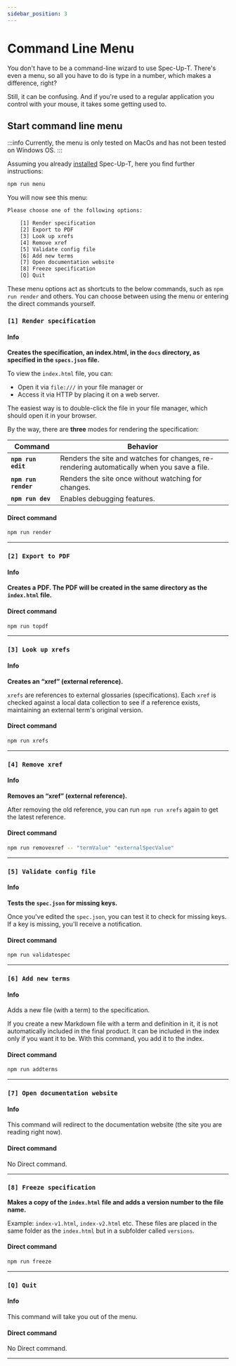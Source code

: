 ```yaml
---
sidebar_position: 3
---
```


# Command Line Menu

You don't have to be a command-line wizard to use Spec-Up-T. There's even a menu, so all you have to do is type in a number, which makes a difference, right?

Still, it can be confusing. And if you're used to a regular application you control with your mouse, it takes some getting used to.

## Start command line menu

:::info
Currently, the menu is only tested on MacOs and has not been tested on Windows OS.
:::

Assuming you already [installed](./installation.md) Spec-Up-T, here you find further instructions:

```bash
npm run menu
```

You will now see this menu:

```bash
Please choose one of the following options:

    [1] Render specification
    [2] Export to PDF
    [3] Look up xrefs
    [4] Remove xref
    [5] Validate config file
    [6] Add new terms
    [7] Open documentation website
    [8] Freeze specification
    [Q] Quit
```

These menu options act as shortcuts to the below commands, such as `npm run render` and others. You can choose between using the menu or entering the direct commands yourself.

### `[1] Render specification`

#### Info

**Creates the specification, an index.html, in the `docs` directory, as specified in the `specs.json` file.**

To view the `index.html` file, you can:

- Open it via `file:///` in your file manager or
- Access it via HTTP by placing it on a web server.

The easiest way is to double-click the file in your file manager, which should open it in your browser.


By the way, there are **three** modes for rendering the specification:

| Command | Behavior |
|---|---|
| **`npm run edit`** | Renders the site and watches for changes, re-rendering automatically when you save a file. |
| **`npm run render`** | Renders the site once without watching for changes. |
| **`npm run dev`** | Enables debugging features. |

#### Direct command

```bash
npm run render
```

- - -


### `[2] Export to PDF`

#### Info

**Creates a PDF. The PDF will be created in the same directory as the `index.html` file.**

#### Direct command

```bash
npm run topdf
```

- - -


### `[3] Look up xrefs`

#### Info

**Creates an “xref” (external reference).**

`xrefs` are references to external glossaries (specifications). Each `xref` is checked against a local data collection to see if a reference exists, maintaining an external term's original version.

#### Direct command

```bash
npm run xrefs
```

- - -

### `[4] Remove xref`

#### Info

**Removes an “xref” (external reference).**

After removing the old reference, you can run `npm run xrefs` again to get the latest reference.

#### Direct command

```bash
npm run removexref -- "termValue" "externalSpecValue"
```

- - -

### `[5] Validate config file`

#### Info

**Tests the `spec.json` for missing keys.**

Once you've edited the `spec.json`, you can test it to check for missing keys. If a key is missing, you'll receive a notification.

#### Direct command

```bash
npm run validatespec
```
- - -

### `[6] Add new terms`

#### Info

Adds a new file (with a term) to the specification.

If you create a new Markdown file with a term and definition in it, it is not automatically included in the final product. It can be included in the index only if you want it to be. With this command, you add it to the index.

#### Direct command

```bash
npm run addterms
```

- - -

### `[7] Open documentation website`

#### Info

This command will redirect to the documentation website (the site you are reading right now).

#### Direct command

No Direct command.

- - -

### `[8] Freeze specification`

**Makes a copy of the `index.html` file and adds a version number to the file name.**

Example: `index-v1.html`, `index-v2.html` etc. These files are placed in the same folder as the `index.html` but in a subfolder called `versions`.

#### Direct command

```bash
npm run freeze
```

- - -

### `[Q] Quit`

#### Info

This command will take you out of the menu.

#### Direct command

No Direct command.

- - -